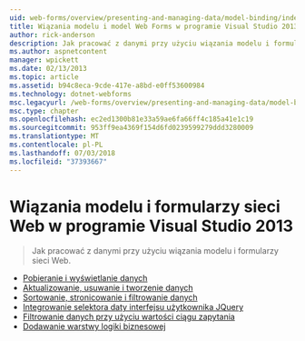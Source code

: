 ```yaml
---
uid: web-forms/overview/presenting-and-managing-data/model-binding/index
title: Wiązania modelu i model Web Forms w programie Visual Studio 2013 | Dokumentacja firmy Microsoft
author: rick-anderson
description: Jak pracować z danymi przy użyciu wiązania modelu i formularzy sieci Web.
ms.author: aspnetcontent
manager: wpickett
ms.date: 02/13/2013
ms.topic: article
ms.assetid: b94c8eca-9cde-417e-a8bd-e0ff53600984
ms.technology: dotnet-webforms
msc.legacyurl: /web-forms/overview/presenting-and-managing-data/model-binding
msc.type: chapter
ms.openlocfilehash: ec2ed1300b81e33a59ae6fa66ff4c185a41e1c19
ms.sourcegitcommit: 953ff9ea4369f154d6fd0239599279ddd3280009
ms.translationtype: MT
ms.contentlocale: pl-PL
ms.lasthandoff: 07/03/2018
ms.locfileid: "37393667"
---
```

<a name="model-binding-and-web-forms-in-visual-studio-2013"></a>Wiązania modelu i formularzy sieci Web w programie Visual Studio 2013
====================
> Jak pracować z danymi przy użyciu wiązania modelu i formularzy sieci Web.


- [Pobieranie i wyświetlanie danych](retrieving-data.md)
- [Aktualizowanie, usuwanie i tworzenie danych](updating-deleting-and-creating-data.md)
- [Sortowanie, stronicowanie i filtrowanie danych](sorting-paging-and-filtering-data.md)
- [Integrowanie selektora daty interfejsu użytkownika JQuery](integrating-jquery-ui.md)
- [Filtrowanie danych przy użyciu wartości ciągu zapytania](using-query-string-values-to-retrieve-data.md)
- [Dodawanie warstwy logiki biznesowej](adding-business-logic-layer.md)

